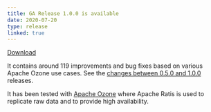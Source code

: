 ```yaml
---
title: GA Release 1.0.0 is available
date: 2020-07-20
type: release
linked: true
---
```

<!---
  Licensed under the Apache License, Version 2.0 (the "License");
  you may not use this file except in compliance with the License.
  You may obtain a copy of the License at

   http://www.apache.org/licenses/LICENSE-2.0

  Unless required by applicable law or agreed to in writing, software
  distributed under the License is distributed on an "AS IS" BASIS,
  WITHOUT WARRANTIES OR CONDITIONS OF ANY KIND, either express or implied.
  See the License for the specific language governing permissions and
  limitations under the License. See accompanying LICENSE file.
-->

[Download](https://ratis.apache.org/downloads.html)

It contains around 119 improvements and bug fixes based on various Apache Ozone use cases.
See the [changes between 0.5.0 and 1.0.0](https://github.com/apache/ratis/compare/ratis-0.5.0-rc0...ratis-1.0.0) releases.

It has been tested with [Apache Ozone](https://ozone.apache.org) where Apache Ratis is used to replicate raw data and to provide high availability. 

